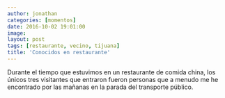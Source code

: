 ```yaml
---
author: jonathan
categories: [momentos]
date: 2016-10-02 19:01:00
image: 
layout: post
tags: [restaurante, vecino, tijuana]
title: 'Conocidos en restaurante'
---
```


Durante el tiempo que estuvimos en un restaurante de comida china, los únicos tres visitantes que entraron fueron personas que a menudo me he encontrado por las mañanas en la parada del transporte público.
